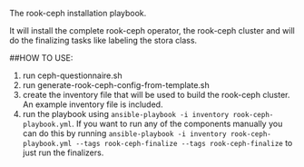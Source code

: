 The rook-ceph installation playbook.

It will install the complete rook-ceph operator, the rook-ceph cluster and will do the finalizing tasks like labeling the stora class.

##HOW TO USE:
1. run ceph-questionnaire.sh
2. run generate-rook-ceph-config-from-template.sh
3. create the inventory file that will be used to build the rook-ceph cluster. An example inventory file is included.
4. run the playbook using `ansible-playbook -i inventory rook-ceph-playbook.yml`. If you want to run any of the components manually you can do this by running `ansible-playbook -i inventory rook-ceph-playbook.yml --tags rook-ceph-finalize
 --tags rook-ceph-finalize` to just run the finalizers.

